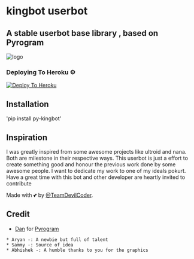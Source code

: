 # kingbot userbot
## A stable userbot base library , based on Pyrogram
![logo](https://telegra.ph/file/b5720355cae98c90e1784.jpg)

### Deploying To Heroku ⚙
[![Deploy To Heroku](https://www.herokucdn.com/deploy/button.svg)](https://heroku.com/deploy?template=https://github.com/ToxicCybers/kinguserbot)

## Installation 
'pip install py-kingbot'

## Inspiration 
I was greatly inspired from some awesome projects like ultroid and nana. Both are milestone in their respective ways. This userbot is just a effort to create something good and honour the previous work done by some awesome people. I want to dedicate my work to one of my ideals pokurt. Have a great time with this bot and other developer are heartly invited to contribute


Made with 💕 by [@TeamDevilCoder](https://t.me/devilcodes_network).


## Credit
* [Dan](https://github.com/delivrance) for [Pyrogram](https://github.com/pyrogram/pyrogram)

```
* Aryan -: A newbie but full of talent
* Sammy -: Source of idea
* Abhishek -: A humble thanks to you for the graphics
```
